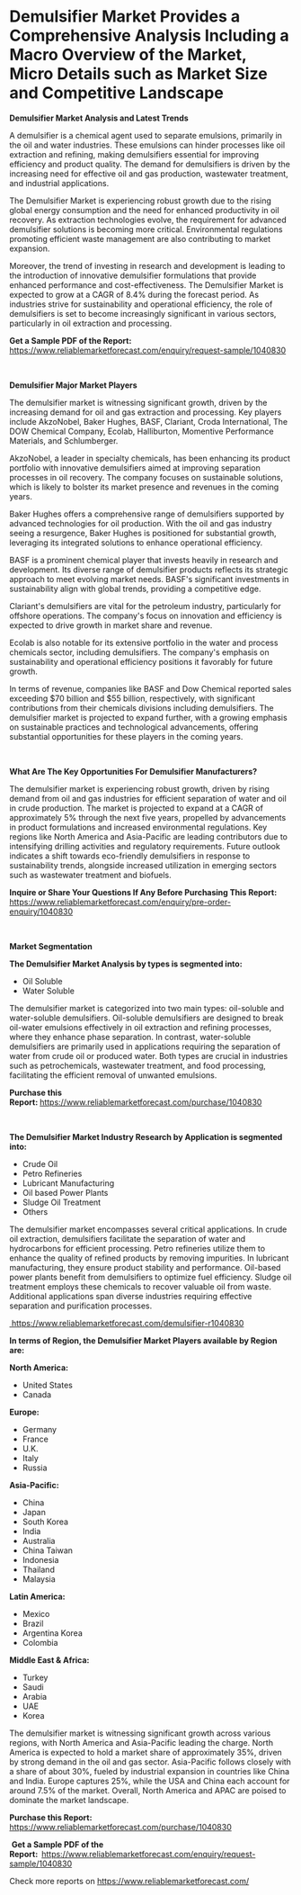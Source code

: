 <p><h1>Demulsifier Market Provides a Comprehensive Analysis Including a Macro Overview of the Market, Micro Details such as Market Size and Competitive Landscape</h1></p><p><strong>Demulsifier Market Analysis and Latest Trends</strong></p>
<p><p>A demulsifier is a chemical agent used to separate emulsions, primarily in the oil and water industries. These emulsions can hinder processes like oil extraction and refining, making demulsifiers essential for improving efficiency and product quality. The demand for demulsifiers is driven by the increasing need for effective oil and gas production, wastewater treatment, and industrial applications.</p><p>The Demulsifier Market is experiencing robust growth due to the rising global energy consumption and the need for enhanced productivity in oil recovery. As extraction technologies evolve, the requirement for advanced demulsifier solutions is becoming more critical. Environmental regulations promoting efficient waste management are also contributing to market expansion. </p><p>Moreover, the trend of investing in research and development is leading to the introduction of innovative demulsifier formulations that provide enhanced performance and cost-effectiveness. The Demulsifier Market is expected to grow at a CAGR of 8.4% during the forecast period. As industries strive for sustainability and operational efficiency, the role of demulsifiers is set to become increasingly significant in various sectors, particularly in oil extraction and processing.</p></p>
<p><strong>Get a Sample PDF of the Report:&nbsp;</strong> <a href="https://www.reliablemarketforecast.com/enquiry/request-sample/1040830?utm_campaign=1110&utm_medium=2&utm_source=Github&utm_content=ia&utm_term=30012025&utm_id=demulsifier">https://www.reliablemarketforecast.com/enquiry/request-sample/1040830</a></p>
<p>&nbsp;</p>
<p><strong>Demulsifier Major Market Players</strong></p>
<p><p>The demulsifier market is witnessing significant growth, driven by the increasing demand for oil and gas extraction and processing. Key players include AkzoNobel, Baker Hughes, BASF, Clariant, Croda International, The DOW Chemical Company, Ecolab, Halliburton, Momentive Performance Materials, and Schlumberger. </p><p>AkzoNobel, a leader in specialty chemicals, has been enhancing its product portfolio with innovative demulsifiers aimed at improving separation processes in oil recovery. The company focuses on sustainable solutions, which is likely to bolster its market presence and revenues in the coming years.</p><p>Baker Hughes offers a comprehensive range of demulsifiers supported by advanced technologies for oil production. With the oil and gas industry seeing a resurgence, Baker Hughes is positioned for substantial growth, leveraging its integrated solutions to enhance operational efficiency.</p><p>BASF is a prominent chemical player that invests heavily in research and development. Its diverse range of demulsifier products reflects its strategic approach to meet evolving market needs. BASF's significant investments in sustainability align with global trends, providing a competitive edge.</p><p>Clariant's demulsifiers are vital for the petroleum industry, particularly for offshore operations. The company's focus on innovation and efficiency is expected to drive growth in market share and revenue.</p><p>Ecolab is also notable for its extensive portfolio in the water and process chemicals sector, including demulsifiers. The company's emphasis on sustainability and operational efficiency positions it favorably for future growth.</p><p>In terms of revenue, companies like BASF and Dow Chemical reported sales exceeding $70 billion and $55 billion, respectively, with significant contributions from their chemicals divisions including demulsifiers. The demulsifier market is projected to expand further, with a growing emphasis on sustainable practices and technological advancements, offering substantial opportunities for these players in the coming years.</p></p>
<p>&nbsp;</p>
<p><strong>What Are The Key Opportunities For Demulsifier Manufacturers?</strong></p>
<p><p>The demulsifier market is experiencing robust growth, driven by rising demand from oil and gas industries for efficient separation of water and oil in crude production. The market is projected to expand at a CAGR of approximately 5% through the next five years, propelled by advancements in product formulations and increased environmental regulations. Key regions like North America and Asia-Pacific are leading contributors due to intensifying drilling activities and regulatory requirements. Future outlook indicates a shift towards eco-friendly demulsifiers in response to sustainability trends, alongside increased utilization in emerging sectors such as wastewater treatment and biofuels.</p></p>
<p><strong>Inquire or Share Your Questions If Any Before Purchasing This Report:</strong> <a href="https://www.reliablemarketforecast.com/enquiry/pre-order-enquiry/1040830?utm_campaign=1110&utm_medium=2&utm_source=Github&utm_content=ia&utm_term=30012025&utm_id=demulsifier">https://www.reliablemarketforecast.com/enquiry/pre-order-enquiry/1040830</a></p>
<p>&nbsp;</p>
<p><strong>Market Segmentation</strong></p>
<p><strong>The Demulsifier Market Analysis by types is segmented into:</strong></p>
<p><ul><li>Oil Soluble</li><li>Water Soluble</li></ul></p>
<p><p>The demulsifier market is categorized into two main types: oil-soluble and water-soluble demulsifiers. Oil-soluble demulsifiers are designed to break oil-water emulsions effectively in oil extraction and refining processes, where they enhance phase separation. In contrast, water-soluble demulsifiers are primarily used in applications requiring the separation of water from crude oil or produced water. Both types are crucial in industries such as petrochemicals, wastewater treatment, and food processing, facilitating the efficient removal of unwanted emulsions.</p></p>
<p><strong>Purchase this Report:&nbsp;</strong><a href="https://www.reliablemarketforecast.com/purchase/1040830?utm_campaign=1110&utm_medium=2&utm_source=Github&utm_content=ia&utm_term=30012025&utm_id=demulsifier">https://www.reliablemarketforecast.com/purchase/1040830</a></p>
<p>&nbsp;</p>
<p><strong>The Demulsifier Market Industry Research by Application is segmented into:</strong></p>
<p><ul><li>Crude Oil</li><li>Petro Refineries</li><li>Lubricant Manufacturing</li><li>Oil based Power Plants</li><li>Sludge Oil Treatment</li><li>Others</li></ul></p>
<p><p>The demulsifier market encompasses several critical applications. In crude oil extraction, demulsifiers facilitate the separation of water and hydrocarbons for efficient processing. Petro refineries utilize them to enhance the quality of refined products by removing impurities. In lubricant manufacturing, they ensure product stability and performance. Oil-based power plants benefit from demulsifiers to optimize fuel efficiency. Sludge oil treatment employs these chemicals to recover valuable oil from waste. Additional applications span diverse industries requiring effective separation and purification processes.</p></p>
<p><a href="https://www.reliablemarketforecast.com/demulsifier-r1040830?utm_campaign=1110&utm_medium=2&utm_source=Github&utm_content=ia&utm_term=30012025&utm_id=demulsifier">&nbsp;https://www.reliablemarketforecast.com/demulsifier-r1040830</a></p>
<p><strong>In terms of Region, the Demulsifier Market Players available by Region are:</strong></p>
<p>
    <p> <strong> North America: </strong>
        <ul>
            <li>United States</li>
            <li>Canada</li>
        </ul>
        </p> 
    <p> <strong> Europe: </strong>
        <ul>
            <li>Germany</li>
            <li>France</li>
            <li>U.K.</li>
            <li>Italy</li>
            <li>Russia</li>
        </ul>
        </p> 
    <p> <strong> Asia-Pacific: </strong>
        <ul>
            <li>China</li>
            <li>Japan</li>
            <li>South Korea</li>
            <li>India</li>
            <li>Australia</li>
            <li>China Taiwan</li>
            <li>Indonesia</li>
            <li>Thailand</li>
            <li>Malaysia</li>
        </ul>
        </p> 
    <p> <strong> Latin America: </strong>
        <ul>
            <li>Mexico</li>
            <li>Brazil</li>
            <li>Argentina Korea</li>
            <li>Colombia</li>
        </ul>
        </p> 
    <p> <strong> Middle East & Africa: </strong>
        <ul>
            <li>Turkey</li>
            <li>Saudi</li>
            <li>Arabia</li>
            <li>UAE</li>
            <li>Korea</li>
        </ul>
    </p>
    </p>
<p><p>The demulsifier market is witnessing significant growth across various regions, with North America and Asia-Pacific leading the charge. North America is expected to hold a market share of approximately 35%, driven by strong demand in the oil and gas sector. Asia-Pacific follows closely with a share of about 30%, fueled by industrial expansion in countries like China and India. Europe captures 25%, while the USA and China each account for around 7.5% of the market. Overall, North America and APAC are poised to dominate the market landscape.</p></p>
<p><strong>Purchase this Report: </strong><a href="https://www.reliablemarketforecast.com/purchase/1040830?utm_campaign=1110&utm_medium=2&utm_source=Github&utm_content=ia&utm_term=30012025&utm_id=demulsifier">https://www.reliablemarketforecast.com/purchase/1040830</a></p>
<p>&nbsp;<strong>Get a Sample PDF of the Report:&nbsp;&nbsp;</strong><a href="https://www.reliablemarketforecast.com/enquiry/request-sample/1040830?utm_campaign=1110&utm_medium=2&utm_source=Github&utm_content=ia&utm_term=30012025&utm_id=demulsifier">https://www.reliablemarketforecast.com/enquiry/request-sample/1040830</a></p>
<p><strong></strong></p>
<p>Check more reports on <a href="https://www.reliablemarketforecast.com/?utm_campaign=1110&utm_medium=2&utm_source=Github&utm_content=ia&utm_term=30012025&utm_id=demulsifier">https://www.reliablemarketforecast.com/</a></p>